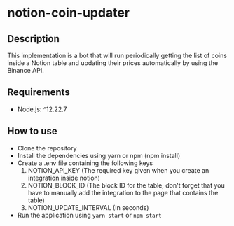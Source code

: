 # notion-coin-updater

## Description
This implementation is a bot that will run periodically getting the list of coins inside a Notion table and updating their prices automatically by using the Binance API.

## Requirements
- Node.js: ^12.22.7

## How to use
- Clone the repository
- Install the dependencies using yarn or npm (npm install)
- Create a .env file containing the following keys
  1. NOTION_API_KEY (The required key given when you create an integration inside notion)
  2. NOTION_BLOCK_ID (The block ID for the table, don't forget that you have to manually add the integration to the page that contains the table)
  3. NOTION_UPDATE_INTERVAL (In seconds)
- Run the application using `yarn start` or `npm start`
